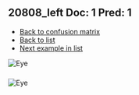 ## 20808_left Doc: 1 Pred: 1
- [Back to confusion matrix](https://github.com/juliandewit/kaggle_retinopathy/blob/master/matrix.md)
- [Back to list](https://github.com/juliandewit/kaggle_retinopathy/blob/master/lists/11/list.md)
- [Next example in list](https://github.com/juliandewit/kaggle_retinopathy/blob/master/lists/11/20/20842_right.md)

![Eye](https://retinopaty.blob.core.windows.net/size1024/20808_left_1.jpeg)

### 

![Eye]()
